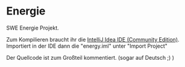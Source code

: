 Energie
=======

SWE Energie Projekt.

Zum Kompilieren braucht ihr die [IntelliJ Idea IDE (Community Edition)](http://www.jetbrains.com/idea/download/index.html).
Importiert in der IDE dann die "energy.iml" unter "Import Project"

Der Quellcode ist zum Großteil kommentiert. (sogar auf Deutsch ;) )
